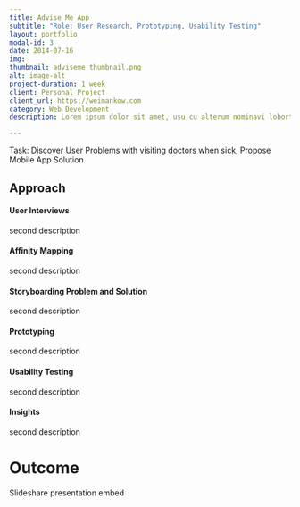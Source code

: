 ```yaml
---
title: Advise Me App
subtitle: "Role: User Research, Prototyping, Usability Testing"
layout: portfolio
modal-id: 3
date: 2014-07-16
img: 
thumbnail: adviseme_thumbnail.png
alt: image-alt
project-duration: 1 week
client: Personal Project
client_url: https://weimankow.com
category: Web Development
description: Lorem ipsum dolor sit amet, usu cu alterum nominavi lobortis. At duo novum diceret. Tantas apeirian vix et, usu sanctus postulant inciderint ut, populo diceret necessitatibus in vim. Cu eum dicam feugiat noluisse.

---
```

Task: Discover User Problems with visiting doctors when sick, Propose Mobile App Solution  

## Approach

#### User Interviews

second description

#### Affinity Mapping

second description

#### Storyboarding Problem and Solution
second description

#### Prototyping
second description

#### Usability Testing
second description

#### Insights
second description

# Outcome

Slideshare presentation embed
